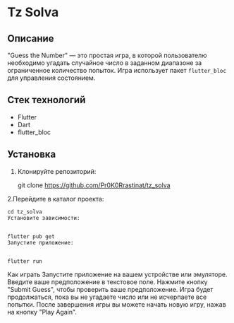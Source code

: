 # Tz Solva

## Описание

"Guess the Number" — это простая игра, в которой пользователю необходимо угадать случайное число в заданном диапазоне за ограниченное количество попыток. Игра использует пакет `flutter_bloc` для управления состоянием.

## Стек технологий

- Flutter
- Dart
- flutter_bloc

## Установка

1. Клонируйте репозиторий:

   git clone https://github.com/Pr0K0Rrastinat/tz_solva

2.Перейдите в каталог проекта:

    cd tz_solva
    Установите зависимости:


    flutter pub get
    Запустите приложение:


    flutter run

Как играть
Запустите приложение на вашем устройстве или эмуляторе.
Введите ваше предположение в текстовое поле.
Нажмите кнопку "Submit Guess", чтобы проверить ваше предположение.
Игра будет продолжаться, пока вы не угадаете число или не исчерпаете все попытки.
После завершения игры вы можете начать новую игру, нажав на кнопку "Play Again".
